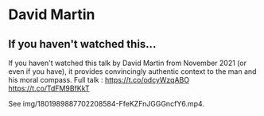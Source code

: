 # David Martin

## If you haven't watched this...

If you haven't watched this talk by David Martin from November 2021 (or even if you have), it provides convincingly authentic context to the man and his moral compass. Full talk : https://t.co/odcyWzqABO https://t.co/TdFM9BfKkT

See img/1801989887702208584-FfeKZFnJGGGncfY6.mp4.
